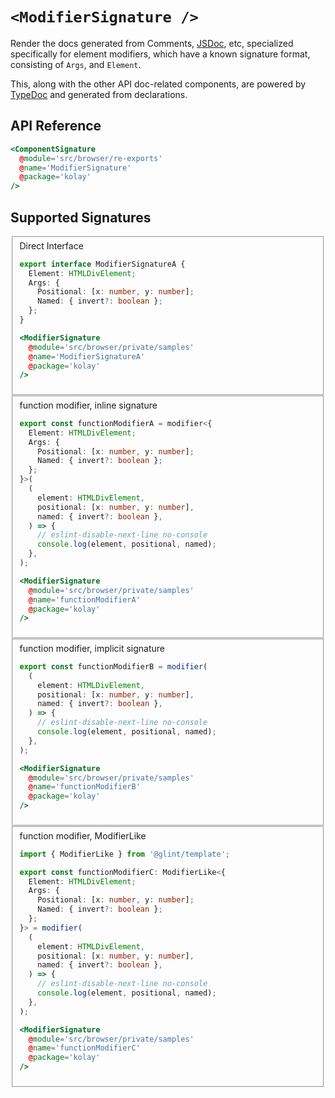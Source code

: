 # `<ModifierSignature />`

Render the docs generated from Comments, [JSDoc](https://jsdoc.app/), etc, specialized specifically for element modifiers, which have a known signature format, consisting of `Args`, and `Element`.

This, along with the other API doc-related components, are powered by [TypeDoc](https://typedoc.org/) and generated from declarations.

## API Reference

```hbs live no-shadow
<ComponentSignature
  @module='src/browser/re-exports'
  @name='ModifierSignature'
  @package='kolay'
/>
```

## Supported Signatures

<fieldset>
  <summary>Direct Interface</summary>

```ts
export interface ModifierSignatureA {
  Element: HTMLDivElement;
  Args: {
    Positional: [x: number, y: number];
    Named: { invert?: boolean };
  };
}
```

```hbs live no-shadow preview below
<ModifierSignature
  @module='src/browser/private/samples'
  @name='ModifierSignatureA'
  @package='kolay'
/>
```

</fieldset>

<fieldset>
  <summary>function modifier, inline signature</summary>

```ts
export const functionModifierA = modifier<{
  Element: HTMLDivElement;
  Args: {
    Positional: [x: number, y: number];
    Named: { invert?: boolean };
  };
}>(
  (
    element: HTMLDivElement,
    positional: [x: number, y: number],
    named: { invert?: boolean },
  ) => {
    // eslint-disable-next-line no-console
    console.log(element, positional, named);
  },
);
```

```hbs live no-shadow preview below
<ModifierSignature
  @module='src/browser/private/samples'
  @name='functionModifierA'
  @package='kolay'
/>
```

</fieldset>

<fieldset>
  <summary>function modifier, implicit signature</summary>

```ts
export const functionModifierB = modifier(
  (
    element: HTMLDivElement,
    positional: [x: number, y: number],
    named: { invert?: boolean },
  ) => {
    // eslint-disable-next-line no-console
    console.log(element, positional, named);
  },
);

```
```hbs live no-shadow preview below
<ModifierSignature
  @module='src/browser/private/samples'
  @name='functionModifierB'
  @package='kolay'
/>
```

</fieldset>

<fieldset>
  <summary>function modifier, ModifierLike</summary>

```ts
import { ModifierLike } from '@glint/template';

export const functionModifierC: ModifierLike<{
  Element: HTMLDivElement;
  Args: {
    Positional: [x: number, y: number];
    Named: { invert?: boolean };
  };
}> = modifier(
  (
    element: HTMLDivElement,
    positional: [x: number, y: number],
    named: { invert?: boolean },
  ) => {
    // eslint-disable-next-line no-console
    console.log(element, positional, named);
  },
);
```

```hbs live no-shadow preview below
<ModifierSignature
  @module='src/browser/private/samples'
  @name='functionModifierC'
  @package='kolay'
/>
```

</fieldset>
